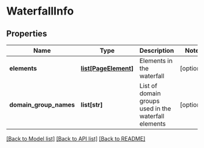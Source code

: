 # WaterfallInfo

## Properties
Name | Type | Description | Notes
------------ | ------------- | ------------- | -------------
**elements** | [**list[PageElement]**](PageElement.md) | Elements in the waterfall | [optional] 
**domain_group_names** | **list[str]** | List of domain groups used in the waterfall elements | [optional] 

[[Back to Model list]](../README.md#documentation-for-models) [[Back to API list]](../README.md#documentation-for-api-endpoints) [[Back to README]](../README.md)


